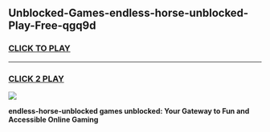 
## Unblocked-Games-endless-horse-unblocked-Play-Free-qgq9d
<h3>
<a href="https://premium76.site?title=endless-horse-unblocked&ref=18A1">CLICK TO PLAY</a></h3>
<hr>

<h3>
<a href="https://premium76.site?title=endless-horse-unblocked&ref=18A1">CLICK 2 PLAY</a>
  
</h3>

<a href="https://premium76.site?title=endless-horse-unblocked&ref=18A1"><img src="https://clearcache.store/games.png"></a>


**endless-horse-unblocked games unblocked: Your Gateway to Fun and Accessible Online Gaming**
